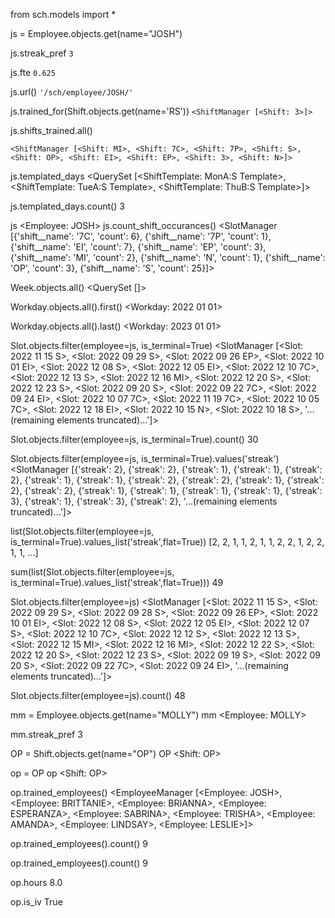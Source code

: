 from sch.models import *

js = Employee.objects.get(name="JOSH")

js.streak_pref
`3`

js.fte
`0.625`

js.url()
`'/sch/employee/JOSH/'`

js.trained_for(Shift.objects.get(name='RS'))
`<ShiftManager [<Shift: 3>]>`

js.shifts_trained.all()
```
<ShiftManager [<Shift: MI>, <Shift: 7C>, <Shift: 7P>, <Shift: S>, <Shift: OP>, <Shift: EI>, <Shift: EP>, <Shift: 3>, <Shift: N>]>
```

js.templated_days
<QuerySet [<ShiftTemplate: MonA:S Template>, <ShiftTemplate: TueA:S Template>, <ShiftTemplate: ThuB:S Template>]>

js.templated_days.count()
3

js
<Employee: JOSH>
js.count_shift_occurances()
<SlotManager [{'shift__name': '7C', 'count': 6}, {'shift__name': '7P', 'count': 1}, {'shift__name': 'EI', 'count': 7}, {'shift__name': 'EP', 'count': 3}, {'shift__name': 'MI', 'count': 2}, {'shift__name': 'N', 'count': 1}, {'shift__name': 'OP', 'count': 3}, {'shift__name': 'S', 'count': 25}]>

Week.objects.all()
<QuerySet []>

Workday.objects.all().first()
<Workday: 2022 01 01>

Workday.objects.all().last()
<Workday: 2023 01 01>

Slot.objects.filter(employee=js, is_terminal=True)
<SlotManager [<Slot: 2022 11 15 S>, <Slot: 2022 09 29 S>, <Slot: 2022 09 26 EP>, <Slot: 2022 10 01 EI>, <Slot: 2022 12 08 S>, <Slot: 2022 12 05 EI>, <Slot: 2022 12 10 7C>, <Slot: 2022 12 13 S>, <Slot: 2022 12 16 MI>, <Slot: 2022 12 20 S>, <Slot: 2022 12 23 S>, <Slot: 2022 09 20 S>, <Slot: 2022 09 22 7C>, <Slot: 2022 09 24 EI>, <Slot: 2022 10 07 7C>, <Slot: 2022 11 19 7C>, <Slot: 2022 10 05 7C>, <Slot: 2022 12 18 EI>, <Slot: 2022 10 15 N>, <Slot: 2022 10 18 S>, '...(remaining elements truncated)...']>

Slot.objects.filter(employee=js, is_terminal=True).count()
30

Slot.objects.filter(employee=js, is_terminal=True).values('streak')
<SlotManager [{'streak': 2}, {'streak': 2}, {'streak': 1}, {'streak': 1}, {'streak': 2}, {'streak': 1}, {'streak': 1}, {'streak': 2}, {'streak': 2}, {'streak': 1}, {'streak': 2}, {'streak': 2}, {'streak': 1}, {'streak': 1}, {'streak': 1}, {'streak': 1}, {'streak': 3}, {'streak': 1}, {'streak': 3}, {'streak': 2}, '...(remaining elements truncated)...']>

list(Slot.objects.filter(employee=js, is_terminal=True).values_list('streak',flat=True))
[2, 2, 1, 1, 2, 1, 1, 2, 2, 1, 2, 2, 1, 1, ...]

sum(list(Slot.objects.filter(employee=js, is_terminal=True).values_list('streak',flat=True)))
49

Slot.objects.filter(employee=js)
<SlotManager [<Slot: 2022 11 15 S>, <Slot: 2022 09 29 S>, <Slot: 2022 09 28 S>, <Slot: 2022 09 26 EP>, <Slot: 2022 10 01 EI>, <Slot: 2022 12 08 S>, <Slot: 2022 12 05 EI>, <Slot: 2022 12 07 S>, <Slot: 2022 12 10 7C>, <Slot: 2022 12 12 S>, <Slot: 2022 12 13 S>, <Slot: 2022 12 15 MI>, <Slot: 2022 12 16 MI>, <Slot: 2022 12 22 S>, <Slot: 2022 12 20 S>, <Slot: 2022 12 23 S>, <Slot: 2022 09 19 S>, <Slot: 2022 09 20 S>, <Slot: 2022 09 22 7C>, <Slot: 2022 09 24 EI>, '...(remaining elements truncated)...']>

Slot.objects.filter(employee=js).count()
48

mm = Employee.objects.get(name="MOLLY")
mm
<Employee: MOLLY>

mm.streak_pref
3

OP = Shift.objects.get(name="OP")
OP
<Shift: OP>

op = OP
op
<Shift: OP>

op.trained_employees()
<EmployeeManager [<Employee: JOSH>, <Employee: BRITTANIE>, <Employee: BRIANNA>, <Employee: ESPERANZA>, <Employee: SABRINA>, <Employee: TRISHA>, <Employee: AMANDA>, <Employee: LINDSAY>, <Employee: LESLIE>]>

op.trained_employees().count()
9

op.trained_employees().count()
9

op.hours
8.0

op.is_iv
True
